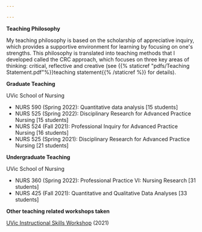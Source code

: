 ```yaml
---

---
```

**Teaching Philosophy**

My teaching philosophy is based on the scholarship of appreciative inquiry, which provides a supportive environment for learning by focusing on one's strengths. This philosophy is translated into teaching methods that I developed called the CRC approach, which focuses on three key areas of thinking: critical, reflective and creative (see {{% staticref "pdfs/Teaching Statement.pdf"%}}teaching statement{{% /staticref %}} for details). 

**Graduate Teaching**

UVic School of Nursing
- NURS 590 (Spring 2022): Quantitative data analysis [15 students]
- NURS 525 (Spring 2022): Disciplinary Research for Advanced Practice Nursing [15 students]
- NURS 524 (Fall 2021): Professional Inquiry for Advanced Practice Nursing [16 students]
- NURS 525 (Spring 2021): Disciplinary Research for Advanced Practice Nursing [21 students]

**Undergraduate Teaching**

UVic School of Nursing
- NURS 360 (Spring 2022): Professional Practice VI: Nursing Research [31 students] 
- NURS 425 (Fall 2021): Quantitative and Qualitative Data Analyses [33 students]

**Other teaching related workshops taken**

[UVic Instructional Skills Workshop](https://onlineacademiccommunity.uvic.ca/TeachAnywhere/2021/04/28/instructional-skills-workshop/) (2021)



